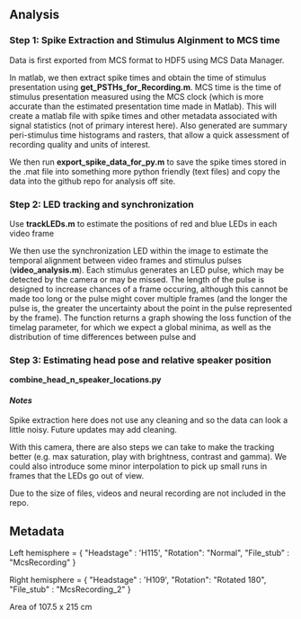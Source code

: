 ## Analysis

### Step 1: Spike Extraction and Stimulus Alginment to MCS time

Data is first exported from MCS format to HDF5 using MCS Data Manager.

In matlab, we then extract spike times and obtain the time of stimulus presentation using **get_PSTHs_for_Recording.m**. MCS time is the time of stimulus presentation measured using the MCS clock (which is more accurate than the estimated presentation time made in Matlab). This will create a matlab file with spike times and other metadata associated with signal statistics (not of primary interest here). Also generated are summary peri-stimulus time histograms and rasters, that allow a quick assessment of recording quality and units of interest. 

We then run **export_spike_data_for_py.m** to save the spike times stored in the .mat file into something more python friendly (text files) and copy the data into the github repo for analysis off site. 


### Step 2: LED tracking and synchronization

Use **trackLEDs.m** to estimate the positions of red and blue LEDs in each video frame

We then use the synchronization LED within the image to estimate the temporal alignment between video frames and stimulus pulses (**video_analysis.m**). Each stimulus generates an LED pulse, which may be detected by the camera or may be missed. The length of the pulse is designed to increase chances of a frame occuring, although this cannot be made too long or the pulse might cover multiple frames (and the longer the pulse is, the greater the uncertainty about the point in the pulse represented by the frame). The function returns a graph showing the loss function of the timelag parameter, for which we expect a global minima, as well as the distribution of time differences between pulse and 




### Step 3: Estimating head pose and relative speaker position

**combine_head_n_speaker_locations.py**


#### *Notes*

Spike extraction here does not use any cleaning and so the data can look a little noisy. Future updates may add cleaning.

With this camera, there are also steps we can take to make the tracking better (e.g. max saturation, play with brightness, contrast and gamma). We could also introduce some minor interpolation to pick up small runs in frames that the LEDs go out of view.

Due to the size of files, videos and neural recording are not included in the repo.



## Metadata

Left hemisphere = {
	"Headstage" : 'H115',
	"Rotation": "Normal",
	"File_stub" : "McsRecording"
}

Right hemisphere = {
	"Headstage" : 'H109',
	"Rotation": "Rotated 180",
	"File_stub" : "McsRecording_2"
}


Area of 107.5 x 215 cm 